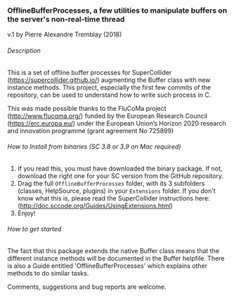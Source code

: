 ### OfflineBufferProcesses, a few utilities to manipulate buffers on the server's non-real-time thread
v.1 by Pierre Alexandre Tremblay (2018)

###### Description
This is a set of offline buffer processes for SuperCollider (https://supercollider.github.io/) augmenting the Buffer class with new instance methods. This project, especially the first few commits of the repository, can be used to understand how to write such process in C.

This was made possible thanks to the FluCoMa project (http://www.flucoma.org/) funded by the European Research Council (https://erc.europa.eu/) under the European Union’s Horizon 2020 research and innovation programme (grant agreement No 725899)

###### How to Install from binaries (SC 3.8 or 3.9 on Mac required)
1. If you read this, you must have downloaded the binary package. If not, download the right one for your SC version from the GitHub repository.
2. Drag the full `OfflineBufferProcesses` folder, with its 3 subfolders (classes, HelpSource, plugins) in your `Extensions` folder. If you don't know what this is, please read the SuperCollider instructions here: (http://doc.sccode.org/Guides/UsingExtensions.html)
3. Enjoy!

###### How to get started
The fact that this package extends the native Buffer class means that the different instance methods will be documented in the Buffer helpfile. There is also a Guide entitled 'OfflineBufferProcesses' which explains other methods to do similar tasks.

Comments, suggestions and bug reports are welcome.
